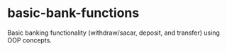 # basic-bank-functions

Basic banking functionality (withdraw/sacar, deposit, and transfer) using OOP concepts.
